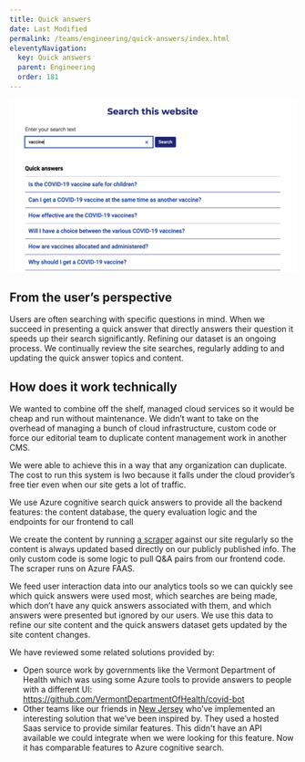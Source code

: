 ```yaml
---
title: Quick answers
date: Last Modified 
permalink: /teams/engineering/quick-answers/index.html
eleventyNavigation:
  key: Quick answers
  parent: Engineering
  order: 181
---
```


<img src="/content/images/quick-answers.png" />

## From the user’s perspective

Users are often searching with specific questions in mind. When we succeed in presenting a quick answer that directly answers their question it speeds up their search significantly. Refining our dataset is an ongoing process. We continually review the site searches, regularly adding to and updating the quick answer topics and content.

## How does it work technically

We wanted to combine off the shelf, managed cloud services so it would be cheap and run without maintenance. We didn’t want to take on the overhead of managing a bunch of cloud infrastructure, custom code or force our editorial team to duplicate content management work in another CMS.

We were able to achieve this in a way that any organization can duplicate. The cost to run this system is lwo because it falls under the cloud provider’s free tier even when our site gets a lot of traffic.

We use Azure cognitive search quick answers to provide all the backend features: the content database, the query evaluation logic and the endpoints for our frontend to call

We create the content by running <a href="https://github.com/cagov/Cron/tree/master/qnacrawler">a scraper</a> against our site regularly so the content is always updated based directly on our publicly published info. The only custom code is some logic to pull Q&A pairs from our frontend code. The scraper runs on Azure FAAS.

We feed user interaction data into our analytics tools so we can quickly see which quick answers were used most, which searches are being made, which don’t have any quick answers associated with them, and which answers were presented but ignored by our users. We use this data to refine our site content and the quick answers dataset gets updated by the site content changes.

We have reviewed some related solutions provided by:
- Open source work by governments like the Vermont Department of Health which was using some Azure tools to provide answers to people with a different UI: https://github.com/VermontDepartmentOfHealth/covid-bot 
- Other teams like our friends in <a href="https://covid19.ca.gov">New Jersey</a> who’ve implemented an interesting solution that we’ve been inspired by. They used a hosted Saas service to provide similar features. This didn't have an API available we could integrate when we were looking for this feature. Now it has comparable features to Azure cognitive search.